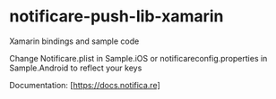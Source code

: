notificare-push-lib-xamarin
===========================

Xamarin bindings and sample code

Change Notificare.plist in Sample.iOS or notificareconfig.properties in Sample.Android to reflect your keys

Documentation: [https://docs.notifica.re]
